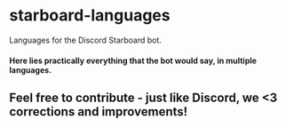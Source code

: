 # starboard-languages
Languages for the Discord Starboard bot.

#### Here lies practically everything that the bot would say, in multiple languages.

## Feel free to contribute - just like Discord, we <3 corrections and improvements!